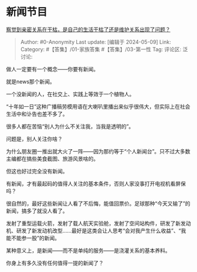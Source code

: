# 新闻节目
[察觉到亲密关系在干枯，是自己的生活干枯了还是维护关系出现了问题？](https://www.zhihu.com/question/654223536/answer/3492075570)

> Author: #0-Anonymity
> Last update: [编辑于 2024-05-09]
> Link:
> Category: #【答集】/01-家族答集 #【答集】/03-第一性 
> Tag: 
> 评论区:
> 泛讨论:

做人一定要有一个概念——你要有新闻。

就是news那个新闻。

一个没新闻的人，在社交上、实践上等效于一个植物人。

“十年如一日”这种广播稿劳模用语在大喇叭里播出来似乎很伟大，但实际上在社会生活中和讣告也差不多了。

很多人都在苦恼“别人为什么不关注我，当我是透明的”。

问题是，别人关注你啥？

为什么朋友圈一推出就大火了一阵——因为那约等于“个人新闻台”。只不过大多数主编都在搞些美食截图、旅游风景啥的。

但这也好过完全没有新闻。

有新闻，才有最起码的值得人关注的基本条件，否则人家没事打开电视机看屏保吗？

很自然的，最好这些新闻让人看了不后悔，能值回票价。足球那种“今天又输了”的新闻，搞多了就没人看了。

发射了重型运载火箭，发射了载人航天实验舱，发射了空间站构件，研发了新发动机、研发了新发动机改型……最好是这类会让人思考“会对我产生什么收益”、“我能不能参一股”的新闻。

某种意义上，是新闻——而不是单纯的服务——是浇灌关系的基本养料。

你身上有多久没有任何值得一提的新闻了？